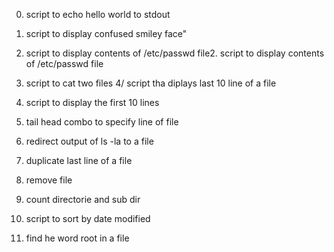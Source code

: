 0. script to echo hello world to stdout
1. script to display confused smiley face"
2. script to display contents of /etc/passwd file2. script to display contents of /etc/passwd file
3. script to cat two files
4/ script tha diplays last 10 line of a file
5. script to display the first 10 lines
6. tail head combo to specify line of file

8. redirect output of ls -la to a file
9. duplicate last line of a file
10. remove file
11. count directorie and sub dir
12. script to sort by date modified

14. find he word root in a file
